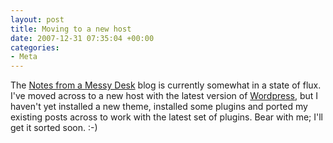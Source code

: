 ```yaml
---
layout: post
title: Moving to a new host
date: 2007-12-31 07:35:04 +00:00
categories:
- Meta
---
```

The <a href="http://woss.name">Notes from a Messy Desk</a> blog is currently somewhat in a state of flux.  I've moved across to a new host with the latest version of <a href="http://wordpress.org/">Wordpress</a>, but I haven't yet installed a new theme, installed some plugins and ported my existing posts across to work with the latest set of plugins.  Bear with me; I'll get it sorted soon. :-)
